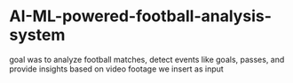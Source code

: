 # AI-ML-powered-football-analysis-system
goal was to analyze football matches,  detect events like goals,  passes, and provide insights  based on video footage we insert as input
